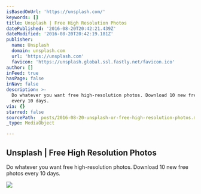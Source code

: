 ```yaml
---
isBasedOnUrl: 'https://unsplash.com/'
keywords: []
title: Unsplash | Free High Resolution Photos
datePublished: '2016-08-20T20:42:21.439Z'
dateModified: '2016-08-20T20:42:19.181Z'
publisher:
  name: Unsplash
  domain: unsplash.com
  url: 'https://unsplash.com'
  favicon: 'https://unsplash.global.ssl.fastly.net/favicon.ico'
author: []
inFeed: true
hasPage: false
inNav: false
description: >-
  Do whatever you want free high-resolution photos. Download 10 new free photos
  every 10 days.
via: {}
starred: false
sourcePath: _posts/2016-08-20-unsplash-or-free-high-resolution-photos.md
_type: MediaObject

---
```

<article style=""><h1>Unsplash | Free High Resolution Photos</h1><p>Do whatever you want free high-resolution photos. Download 10 new free photos every 10 days.</p><img src="http://images.unsplash.com/photo-1458724338480-79bc7a8352e4?ixlib=rb-0.3.5&amp;q=80&amp;fm=jpg&amp;crop=entropy&amp;w=1080&amp;fit=max&amp;s=0e8fe82e7f50091319fdc635582bf62d" /></article>